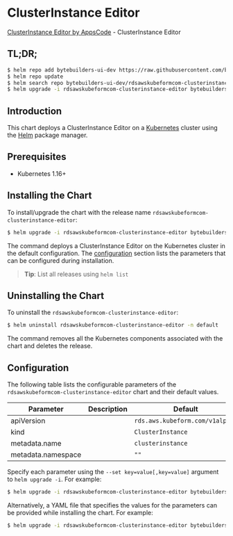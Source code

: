 # ClusterInstance Editor

[ClusterInstance Editor by AppsCode](https://byte.builders) - ClusterInstance Editor

## TL;DR;

```bash
$ helm repo add bytebuilders-ui-dev https://raw.githubusercontent.com/bytebuilders/ui-wizards/
$ helm repo update
$ helm search repo bytebuilders-ui-dev/rdsawskubeformcom-clusterinstance-editor --version=v0.4.17
$ helm upgrade -i rdsawskubeformcom-clusterinstance-editor bytebuilders-ui-dev/rdsawskubeformcom-clusterinstance-editor -n default --create-namespace --version=v0.4.17
```

## Introduction

This chart deploys a ClusterInstance Editor on a [Kubernetes](http://kubernetes.io) cluster using the [Helm](https://helm.sh) package manager.

## Prerequisites

- Kubernetes 1.16+

## Installing the Chart

To install/upgrade the chart with the release name `rdsawskubeformcom-clusterinstance-editor`:

```bash
$ helm upgrade -i rdsawskubeformcom-clusterinstance-editor bytebuilders-ui-dev/rdsawskubeformcom-clusterinstance-editor -n default --create-namespace --version=v0.4.17
```

The command deploys a ClusterInstance Editor on the Kubernetes cluster in the default configuration. The [configuration](#configuration) section lists the parameters that can be configured during installation.

> **Tip**: List all releases using `helm list`

## Uninstalling the Chart

To uninstall the `rdsawskubeformcom-clusterinstance-editor`:

```bash
$ helm uninstall rdsawskubeformcom-clusterinstance-editor -n default
```

The command removes all the Kubernetes components associated with the chart and deletes the release.

## Configuration

The following table lists the configurable parameters of the `rdsawskubeformcom-clusterinstance-editor` chart and their default values.

|     Parameter      | Description |                  Default                   |
|--------------------|-------------|--------------------------------------------|
| apiVersion         |             | <code>rds.aws.kubeform.com/v1alpha1</code> |
| kind               |             | <code>ClusterInstance</code>               |
| metadata.name      |             | <code>clusterinstance</code>               |
| metadata.namespace |             | <code>""</code>                            |


Specify each parameter using the `--set key=value[,key=value]` argument to `helm upgrade -i`. For example:

```bash
$ helm upgrade -i rdsawskubeformcom-clusterinstance-editor bytebuilders-ui-dev/rdsawskubeformcom-clusterinstance-editor -n default --create-namespace --version=v0.4.17 --set apiVersion=rds.aws.kubeform.com/v1alpha1
```

Alternatively, a YAML file that specifies the values for the parameters can be provided while
installing the chart. For example:

```bash
$ helm upgrade -i rdsawskubeformcom-clusterinstance-editor bytebuilders-ui-dev/rdsawskubeformcom-clusterinstance-editor -n default --create-namespace --version=v0.4.17 --values values.yaml
```
